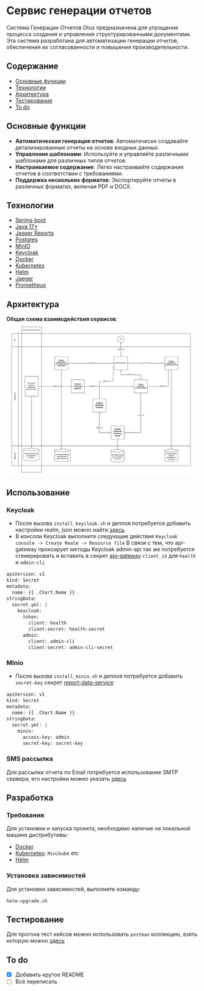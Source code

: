 # Сервис генерации отчетов
Система Генерации Отчетов Otus предназначена для упрощения процесса создания и управления структурированными документами. Эта система разработана для автоматизации генерации отчетов, обеспечения их согласованности и повышения производительности.

## Содержание
- [Основные функции](#основные-функции)
- [Технологии](#технологии)
- [Архитектура](#архитектура)
- [Тестирование](#тестирование)
- [To do](#to-do)

## Основные функции
- **Автоматическая генерация отчетов**: Автоматически создавайте детализированные отчеты на основе входных данных.
- **Управление шаблонами**: Используйте и управляйте различными шаблонами для различных типов отчетов.
- **Настраиваемое содержание**: Легко настраивайте содержание отчетов в соответствии с требованиями.
- **Поддержка нескольких форматов**: Экспортируйте отчеты в различных форматах, включая PDF и DOCX.

## Технологии
- [Spring-boot](https://spring.io/projects/spring-boot/)
- [Java 17+](https://openjdk.org/projects/jdk/)
- [Jasper Reports](https://www.jaspersoft.com/products/jaspersoft-community)
- [Postgres](https://www.postgresql.org/)
- [MinIO](https://min.io/)
- [Keycloak](https://www.keycloak.org/)
- [Docker](https://www.docker.com/)
- [Kubernetes](https://kubernetes.io/)
- [Helm](https://helm.sh/)
- [Jaeger](https://www.jaegertracing.io/)
- [Prometheus](https://prometheus.io/)

## Архитектура
**Общая схема взаимодействия сервисов**:
![alt text](https://github.com/malletmustdie/otus-report-generate-system/blob/main/tech_docs/img/scheme.png)

## Использование

### **Keycloak**
- После вызова `install_keycloak.sh` и деплоя потребуется добавить настройки realm, json можно найти [здесь](https://github.com/malletmustdie/otus-report-generate-system/blob/main/umbrella-chart/keycloak)
- В консоли Keycloak выполните следующие действия `Keycloak console -> Create Realm -> Resource file`
В связи с тем, что api-gateway проксирует методы Keycloak admin-api так же потребуется сгенерировать и вставить в секрет [api-gateway]() `client_id` для `health` и `admin-cli`
```
apiVersion: v1
kind: Secret
metadata:
  name: {{ .Chart.Name }}
stringData:
  secret.yml: |
    keycloak:
      token:
        client: health
        client-secret: health-secret
      admin:
        client: admin-cli
        client-secret: admin-cli-secret
```
### **Minio**
- После вызова `install_minio.sh` и деплоя потребуется добавить `secret-key` секрет [report-data-service]()
```
apiVersion: v1
kind: Secret
metadata:
  name: {{ .Chart.Name }}
stringData:
  secret.yml: |
    minio:
      access-key: admin
      secret-key: secret-key
```
### SMS рассылка
Для рассылки отчета по Email потребуется использование SMTP сервера, его настройки можно указать [здесь]()

## Разработка

### Требования
Для установки и запуска проекта, необходимо наличие на локальной машине дистрибутивы:
- [Docker](https://www.docker.com/)
- [Kubernetes](https://kubernetes.io/): `Minikube` etc
- [Helm](https://helm.sh/)

### Установка зависимостей
Для установки зависимостей, выполните команду:
```
helm-upgrade.sh
```

## Тестирование
Для прогона тест кейсов можно использовать `postman` коллекцию, взять которую можно [здесь]()

## To do
- [x] Добавить крутое README
- [ ] Всё переписать